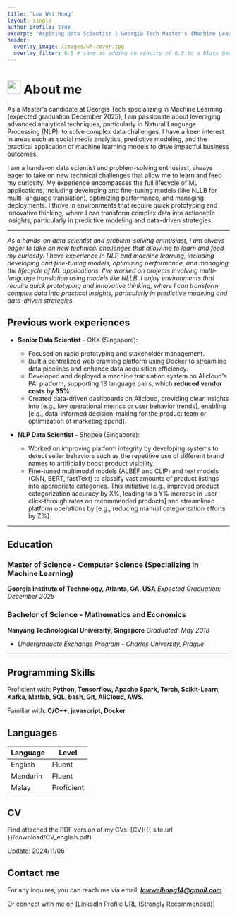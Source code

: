 ```yaml
---
title: 'Low Wei Hong'
layout: single
author_profile: true
excerpt: "Aspiring Data Scientist | Georgia Tech Master's (Machine Learning, exp. Dec 2025) | Seeking Data Science Full-Time Opportunities"
header:
  overlay_image: /images/wh-cover.jpg
  overlay_filter: 0.5 # same as adding an opacity of 0.5 to a black background
---
```



# <image src="/images/man-technologist.png" height="30" width="30"> About me

As a Master's candidate at Georgia Tech specializing in Machine Learning (expected graduation December 2025), I am passionate about leveraging advanced analytical techniques, particularly in Natural Language Processing (NLP), to solve complex data challenges. I have a keen interest in areas such as social media analytics, predictive modeling, and the practical application of machine learning models to drive impactful business outcomes.

I am a hands-on data scientist and problem-solving enthusiast, always eager to take on new technical challenges that allow me to learn and feed my curiosity. My experience encompasses the full lifecycle of ML applications, including developing and fine-tuning models (like NLLB for multi-language translation), optimizing performance, and managing deployments. I thrive in environments that require quick prototyping and innovative thinking, where I can transform complex data into actionable insights, particularly in predictive modeling and data-driven strategies.

---

*As a hands-on data scientist and problem-solving enthusiast, I am always eager to take on new technical challenges that allow me to learn and feed my curiosity. I have experience in NLP and machine learning, including developing and fine-tuning models, optimizing performance, and managing the lifecycle of ML applications. I've worked on projects involving multi-language translation using models like NLLB. I enjoy environments that require quick prototyping and innovative thinking, where I can transform complex data into practical insights, particularly in predictive modeling and data-driven strategies.*

## Previous work experiences

- **Senior Data Scientist** - OKX (Singapore):  
  * Focused on rapid prototyping and stakeholder management.
  * Built a centralized web crawling platform using Docker to streamline data pipelines and enhance data acquisition efficiency.
  * Developed and deployed a machine translation system on Alicloud's PAI platform, supporting 13 language pairs, which **reduced vendor costs by 35%**.
  * Created data-driven dashboards on Alicloud, providing clear insights into [e.g., key operational metrics or user behavior trends], enabling [e.g., data-informed decision-making for the product team or optimization of marketing spend].


- **NLP Data Scientist** - Shopee (Singapore):  
  * Worked on improving platform integrity by developing systems to detect seller behaviors such as the repetitive use of different brand names to artificially boost product visibility.
  * Fine-tuned multimodal models (ALBEF and CLIP) and text models (CNN, BERT, fastText) to classify vast amounts of product listings into appropriate categories. This initiative [e.g., improved product categorization accuracy by X%, leading to a Y% increase in user click-through rates on recommended products] and streamlined platform operations by [e.g., reducing manual categorization efforts by Z%].

---
## Education

### Master of Science - Computer Science (Specializing in Machine Learning)
**Georgia Institute of Technology, Atlanta, GA, USA**
*Expected Graduation: December 2025*

### Bachelor of Science - Mathematics and Economics
**Nanyang Technological University, Singapore**
*Graduated: May 2018*

* *Undergraduate Exchange Program - Charles University, Prague*
---

## Programming Skills

Proficient with: **Python, Tensorflow, Apache Spark, Torch, Scikit-Learn, Kafka, Matlab, SQL, bash, Git, AliCloud, AWS.**

Familiar with: **C/C++, javascript, Docker**

## Languages

| Language | Level  |
|----------|--------|
| English  | Fluent |
| Mandarin | Fluent |
| Malay    | Proficient |

## CV

Find attached the PDF version of my CVs:  [CV]({{ site.url }}/download/CV_english.pdf)  

Update: 2024/11/06

## Contact me

For any inquires, you can reach me via email: **_[lowweihong14@gmail.com](mailto:lowweihong14@gmail.com)_**

Or connect with me on [[LinkedIn Profile URL](https://www.linkedin.com/in/lowweihong/) (Strongly Recommended)]

